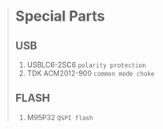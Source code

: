 > # Special Parts
> ## USB
> 1. USBLC6-2SC6        `polarity protection`
> 2. TDK ACM2012-900    `common mode choke`
> ## FLASH
> 1. M95P32             `QSPI flash`
